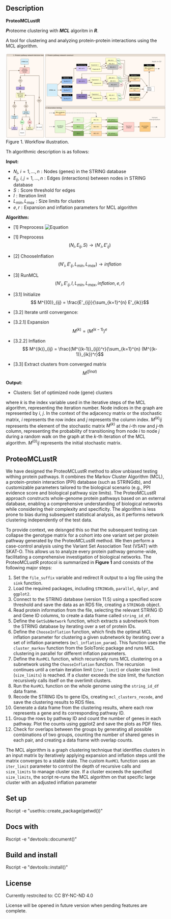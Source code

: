## Description

**__ProteoMCLustR__**

***P***roteome clustering with ***MCL*** algoritm in ***R***.

A tool for clustering and analyzing protein-protein interactions using the MCL algorithm.

![Alt Text](./images/mcl_skat.png)
Figure 1. Workflow illustration.

Th algorithmic description is as follows:

$\textbf{Input:}$
* $N_i, \ i = 1, \dots, n: \text{Nodes (genes) in the STRING database}$
* $E_{ij}, \ i, j = 1, \dots, n: \text{Edges (interactions) between nodes in STRING database}$
* $S: \text{Score threshold for edges}$
* $I: \text{Iteration limit}$
* $L_{min}, L_{max}: \text{Size limits for clusters}$
* $e, r: \text{Expansion and inflation parameters for MCL algorithm}$

$\textbf{Algorithm:}$
- [1] Preprocess ![Equation](https://img.shields.io/badge/Equation-%24%24(N_i%2C%20E_%7Bij%7D%2C%20S)%20%5Crightarrow%20(N'%5Ci%2C%20E'%7Bij%7D)%24%24-blue)

- [1] Preprocess $$(N_i, E_{ij}, S) \rightarrow (N'_i, E'_{ij})$$
- [2] ChooseInflation $$(N'_i, E'_{ij}, L_{min}, L_{max}) \rightarrow inflation$$
- [3] RunMCL $$(N'_i, E'_{ij}, I, L_{min}, L_{max}, inflation, e, r)$$
- [3.1] Initialize $$ M^{(0)}_{ij} = \frac{E'_{ij}}{\sum_{k=1}^{n} E'_{ik}}$$
- [3.2] Iterate until convergence:
- [3.2.1] Expansion $$ M^{(k)} = (M^{(k-1)})^e$$
- [3.2.2] Inflation $$ M^{(k)}_{ij} = \frac{(M^{(k-1)}_{ij})^r}{\sum_{k=1}^{n} (M^{(k-1)}_{ik})^r}$$
- [3.3] Extract clusters from converged matrix $$ M^{(final)}$$

$\textbf{Output:}$
* $\text{Clusters: Set of optimized node (gene) clusters}$

where  $k$ is the index variable used in the iterative steps of the MCL algorithm, representing the iteration number.
Node indices in the graph are represented by $i$, $j$. In the context of the adjacency matrix or the stochastic matrix, $i$ represents the row index and $j$ represents the column index.
$M^{(k)}{ij}$ represents the element of the stochastic matrix $M^{(k)}$ at the $i$-th row and $j$-th column, representing the probability of transitioning from node $i$ to node $j$ during a random walk on the graph at the $k$-th iteration of the MCL algorithm.
$M^{(0)}{ij}$ represents the initial stochastic matrix.


## ProteoMCLustR

We have designed the ProteoMCLustR method to allow unbiased testing withing protein pathways. 
It combines the Markov Cluster Algorithm (MCL), a protein-protein interaction (PPI) database (such as STRINGdb), and customizable parameters tailored to the biological scenario (e.g., PPI evidence score and biological pathway size limits). The ProteoMCLustR approach constructs whole-genome protein pathways based on an external database, enabling a comprehensive understanding of biological networks while considering their complexity and specificity. The algorithm is less prone to bias during subsequent statistical analysis, as it performs network clustering independently of the test data.

To provide context, we deisnged this so that the subsequent testing can collapse the genotype matrix for a cohort into one variant set per protein pathway generated by the ProteoMCLustR method. We then perform a case-control analysis using the Variant Set Association Test (VSAT) with SKAT-O. This allows us to analyze every protein pathway genome-wide, facilitating a comprehensive investigation of biological networks. 
The ProteoMCLustR protocol is summarized in **Figure 1** and consists of the following major steps:

1. Set the `file_suffix` variable and redirect R output to a log file using the `sink` function.
2. Load the required packages, including `STRINGdb`, `parallel`, `dplyr`, and `ggplot2`.
3. Connect to the STRING database (version 11.5) using a specified score threshold and save the data as an RDS file, creating a `STRINGdb` object.
4. Read protein information from the file, selecting the relevant STRING ID and Gene ID columns, to create a data frame called `string_id_df`.
5. Define the `GetSubNetwork` function, which extracts a subnetwork from the STRING database by iterating over a set of protein IDs.
6. Define the `ChooseInflation` function, which finds the optimal MCL inflation parameter for clustering a given subnetwork by iterating over a set of inflation parameters (`mcl_inflation_param`). This function uses the `cluster_markov` function from the SoloTonic package and runs MCL clustering in parallel for different inflation parameters.
7. Define the `RunMCL` function, which recursively runs MCL clustering on a subnetwork using the `ChooseInflation` function. The recursion continues until a certain iteration limit (`iter_limit`) or cluster size limit (`size_limits`) is reached. If a cluster exceeds the size limit, the function recursively calls itself on the overlimit clusters.
8. Run the `RunMCL` function on the whole genome using the `string_id_df` data frame.
9. Recode the STRING IDs to gene IDs, creating `mcl_clusters_recode`, and save the clustering results to RDS files.
10. Generate a data frame from the clustering results, where each row represents a gene and its corresponding pathway ID.
11. Group the rows by pathway ID and count the number of genes in each pathway. Plot the counts using ggplot2 and save the plots as PDF files.
12. Check for overlaps between the groups by generating all possible combinations of two groups, counting the number of shared genes in each pair, and creating a data frame with overlap counts.

The MCL algorithm is a graph clustering technique that identifies clusters in an input matrix by iteratively applying expansion and inflation steps until the matrix converges to a stable state. The custom `RunMCL` function uses an `iter_limit` parameter to control the depth of recursive calls and `size_limits` to manage cluster size. If a cluster exceeds the specified `size_limits`, the script re-runs the MCL algorithm on that specific large cluster with an adjusted inflation parameter



## Set up
Rscript -e "usethis::create_package(getwd())"

## Docs with 
Rscript -e "devtools::document()"

## Build and install

Rscript -e "devtools::install()"


## License
Currently restrcited to: CC BY-NC-ND 4.0

License will be opened in future version when pending features are complete.


